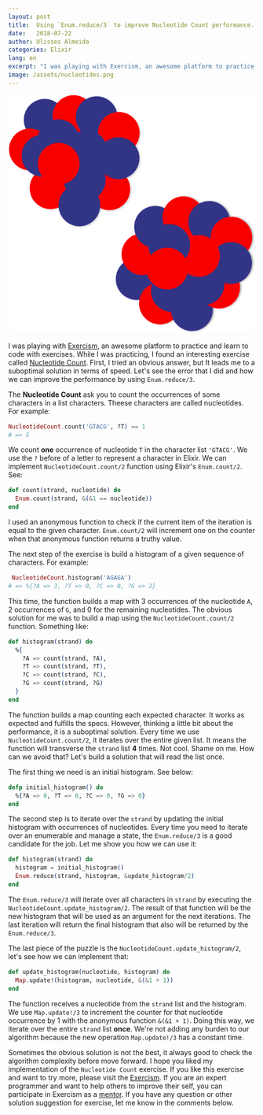 ```yaml
---
layout: post
title:  Using `Enum.reduce/3` to improve Nucleotide Count performance.
date:   2018-07-22
author: Ulisses Almeida
categories: Elixir
lang: en
excerpt: "I was playing with Exercism, an awesome platform to practice and learn to code with exercises. While I was practicing, I found an interesting exercise called Nucleotide Count. First, I tried an obvious answer, but It leads me to a suboptimal solution in terms of speed. Let's see the error that I did and how we can improve the performance by using `Enum.reduce/3`."
image: /assets/nucleotides.png
---
```


![nucleotide](/assets/nucleotides.png)

I was playing with [Exercism](https://exercism.io/), an awesome platform to practice and learn to code with exercises. While I was practicing, I found an interesting exercise called [Nucleotide Count](https://github.com/exercism/elixir/tree/master/exercises/nucleotide-count). First, I tried an obvious answer, but It leads me to a suboptimal solution in terms of speed. Let's see the error that I did and how we can improve the performance by using `Enum.reduce/3`.

The __Nucleotide Count__ ask you to count the occurrences of some characters in a list characters. Theese characters are called nucleotides. For example:

```elixir
NucleotideCount.count('GTACG', ?T) == 1
# => 5
```

We count __one__ occurrence of nucleotide `T` in the character list `'GTACG'`. We use the `?` before of a letter to represent a character in Elixir. We can implement `NucleotideCount.count/2` function using Elixir's `Enum.count/2`. See:

```elixir
def count(strand, nucleotide) do
  Enum.count(strand, &(&1 == nucleotide))
end
```

I used an anonymous function to check if the current item of the iteration is equal to the given character.  `Enum.count/2` will increment one on the counter when that anonymous function returns a truthy value.

The next step of the exercise is build a histogram of a given sequence of characters. For example:

```elixir
 NucleotideCount.histogram('AGAGA')
# => %{?A => 3, ?T => 0, ?C => 0, ?G => 2}
```

This time, the function builds a map with 3 occurrences of the nucleotide `A`, 2 occurrences of `G`, and 0 for the remaining nucleotides. The obvious solution for me was to build a map using the `NucleotideCount.count/2` function. Something like:

```elixir
def histogram(strand) do
  %{
    ?A => count(strand, ?A),
    ?T => count(strand, ?T),
    ?C => count(strand, ?C),
    ?G => count(strand, ?G)
  }
end
```

The function builds a map counting each expected character. It works as expected and fulfills the specs. However, thinking a little bit about the performance, it is a suboptimal solution. Every time we use `NucleotideCount.count/2`, it iterates over the entire given list. It means the function will transverse the `strand` list __4__ times. Not cool. Shame on me. How can we avoid that? Let's build a solution that will read the list once.

The first thing we need is an initial histogram. See below:

```elixir
defp initial_histogram() do
  %{?A => 0, ?T => 0, ?C => 0, ?G => 0}
end
```

The second step is to iterate over the `strand` by updating the initial histogram with occurrences of nucleotides. Every time you need to iterate over an enumerable and manage a state, the `Enum.reduce/3` is a good candidate for the job. Let me show you how we can use it:

```elixir
def histogram(strand) do
  histogram = initial_histogram()
  Enum.reduce(strand, histogram, &update_histogram/2)
end
```

The `Enum.reduce/3` will iterate over all characters in `strand` by executing the `NucleotideCount.update_histogram/2`. The result of that function will be the new histogram that will be used as an argument for the next iterations. The last iteration will return the final histogram that also will be returned by the `Enum.reduce/3`.

The last piece of the puzzle is the `NucleotideCount.update_histogram/2`, let's see how we can implement that:

```elixir
def update_histogram(nucleotide, histogram) do
  Map.update!(histogram, nucleotide, &(&1 + 1))
end
```

The function receives a nucleotide from the `strand` list and the histogram. We use `Map.update!/3` to increment the counter for that nucleotide occurrence by 1 with the anonymous function `&(&1 + 1)`. Doing this way, we iterate over the entire `strand` list __once__. We're not adding any burden to our algorithm because the new operation `Map.update!/3` has a constant time.

Sometimes the obvious solution is not the best, it always good to check the algorithm complexity before move forward. I hope you liked my implementation of the `Nucleotide Count` exercise. If you like this exercise and want to try more, please visit the [Exercism](https://exercism.io/). If you are an expert programmer and want to help others to improve their self, you can participate in Exercism as a [mentor](http://mentoring.exercism.io/). If you have any question or other solution suggestion for exercise, let me know in the comments below.
